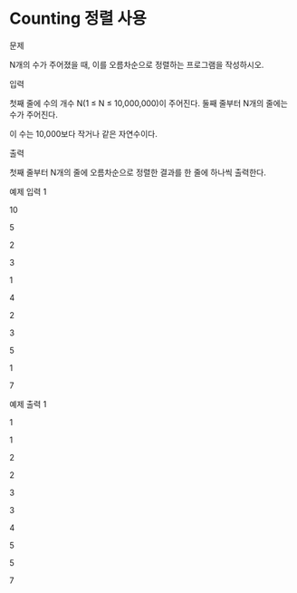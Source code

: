 # Counting 정렬 사용

문제

N개의 수가 주어졌을 때, 이를 오름차순으로 정렬하는 프로그램을 작성하시오.

입력

첫째 줄에 수의 개수 N(1 ≤ N ≤ 10,000,000)이 주어진다. 둘째 줄부터 N개의 줄에는 수가 주어진다.

이 수는 10,000보다 작거나 같은 자연수이다.

출력

첫째 줄부터 N개의 줄에 오름차순으로 정렬한 결과를 한 줄에 하나씩 출력한다.

예제 입력 1

10

5

2

3

1

4


2

3

5

1

7

예제 출력 1

1

1

2

2

3

3

4

5

5

7
